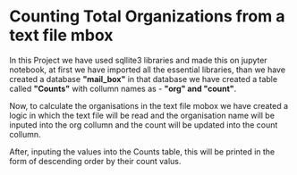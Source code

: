 <h1>Counting Total Organizations from a text file mbox</h1>

<p>In this Project we have used sqllite3 libraries and made this on jupyter notebook, at first we have imported all the essential libraries, than we have created a database <b>"mail_box"</b>
in that database we have created a table called <b>"Counts"</b> with collumn names as - <b>"org" and "count"</b>.</p>

<p>Now, to calculate the organisations in the text file mobox we have created a logic in which the text file will be read and the organisation name will be inputed into the org collumn and the
count will be updated into the count collumn.</p>

<p>After, inputing the values into the Counts table, this will be printed in the form of descending order by their count valus.</p>
